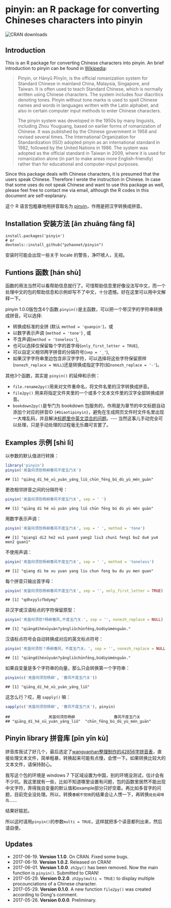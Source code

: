 # pinyin: an R package for converting Chineses characters into pinyin 


 ![CRAN downloads](http://cranlogs.r-pkg.org/badges/grand-total/pinyin)
 
## Introduction

This is an R package for converting Chinese characters into pinyin. An brief introduction to pinyin can be found in [Wikipedia](https://en.wikipedia.org/wiki/Pinyin):

> Pinyin, or Hànyǔ Pīnyīn, is the official romanization system for Standard Chinese in mainland China, Malaysia, Singapore, and Taiwan. It is often used to teach Standard Chinese, which is normally written using Chinese characters. The system includes four diacritics denoting tones. Pinyin without tone marks is used to spell Chinese names and words in languages written with the Latin alphabet, and also in certain computer input methods to enter Chinese characters.
>
> The pinyin system was developed in the 1950s by many linguists, including Zhou Youguang, based on earlier forms of romanization of Chinese. It was published by the Chinese government in 1958 and revised several times. The International Organization for Standardization (ISO) adopted pinyin as an international standard in 1982, followed by the United Nations in 1986. The system was adopted as the official standard in Taiwan in 2009, where it is used for romanization alone (in part to make areas more English-friendly) rather than for educational and computer-input purposes.

Since this package deals with Chinese characters, it is presumed that the users speak Chinese. Therefore I wrote the instruction in Chinese. In case that some uses do not speak Chinese and want to use this package as well, please feel free to contact me via email, although the R codes in this document are self-explanary. 


这个 R 语言包粗暴地用拼音取名为 [pinyin](https://github.com/pzhaonet/pinyin/)，作用是把汉字转换成拼音。

## Installation 安装方法 [ān zhuānɡ fānɡ fǎ]

```{r, eval=FALSE}
install.packages('pinyin')
# or
devtools::install_github("pzhaonet/pinyin")
```

安装时可能会出现一些关于 locale 的警告，净吓唬人，无视。

## Funtions 函数 [hán shù]

函数的用法当然可以看帮助信息就行了。可惜帮助信息里好像没法写中文，而一个处理中文的包的帮助信息和示例却写不了中文，十分遗憾。好在这里可以用中文解释一下。

pinyin 1.0.0版包含4个函数.`pinyin()`是主函数，可以把一个带汉字的字符串转换成拼音。可以选择:

-   转换成标准的全拼 (默认 `method = 'quanpin'`)，或
-   以数字表示声调 (`method = 'tone'`) , 或
-   不含声调(`method = 'toneless'`),
-   也可以选择仅保留每个字的首字母(`only_first_letter = TRUE`),
-   可以自定义相邻两字拼音的分隔符号(`sep = '_'`),
-   如果汉字字符串里边包含非汉字字符，可以选择将这些字符保留原样(`nonezh_replace = NULL`)还是转换成指定字符(如`nonezh_replace = '-'`)。

其他3个函数，其实是 `pinyin()` 的延伸和示例：

- `file.rename2py()`用来对文件重命名，将文件名里的汉字转换成拼音。
- `file2py()` 用来将指定文件夹里的一个或多个文本文件里的汉字全部转换成拼音。 
- `bookdown2py()`是专门为 bookdown 包服务的，作用是为章节的中文标题自动添加个对应的拼音ID `{#biaotipinyin}`，避免在生成网页文件时文件名里出现一大堆乱码，并且解决[标题里中英文混合的问题](https://disqus.com/home/discussion/yihui/_yihui_xie_679/#comment-3175332429)。--- 当然这事儿手动完全可以处理，只是手动处理的过程毫无乐趣可言罢了。

## Examples 示例 [shì lì]

以参数的默认值进行转换：

``` r
library('pinyin')
pinyin('羌笛何须怨杨柳春风不度玉门关')
```

    ## [1] "qiānɡ_dí_hé_xū_yuàn_yánɡ_liǔ_chūn_fēnɡ_bú_dù_yù_mén_ɡuān"

更改相邻拼音之间的分隔符号：

``` r
pinyin('羌笛何须怨杨柳春风不度玉门关', sep = ' ')
```

    ## [1] "qiānɡ dí hé xū yuàn yánɡ liǔ chūn fēnɡ bú dù yù mén ɡuān"

用数字表示声调：

``` r
pinyin('羌笛何须怨杨柳春风不度玉门关', sep = ' ', method = 'tone')
```

    ## [1] "qiang1 di2 he2 xu1 yuan4 yang2 liu3 chun1 feng1 bu2 du4 yu4 men2 guan1"

不使用声调：

``` r
pinyin('羌笛何须怨杨柳春风不度玉门关', sep = ' ', method = 'toneless')
```

    ## [1] "qiang di he xu yuan yang liu chun feng bu du yu men guan"

每个拼音只输出首字母：

``` r
pinyin('羌笛何须怨杨柳春风不度玉门关', sep = '', only_first_letter = TRUE)
```

    ## [1] "qdhxyylcfbdymɡ"

非汉字或汉语标点的字符保留原型：

``` r
pinyin('羌笛何须怨?杨柳春风,不度玉门关.', sep = '', nonezh_replace = NULL)
```

    ## [1] "qiānɡdíhéxūyuàn?yánɡliǔchūnfēnɡ,búdùyùménɡuān."


汉语标点符号会自动转换成对应的英文标点符号：

``` r
pinyin('羌笛何须怨？杨柳春风，不度玉门关。', sep = '', nonezh_replace = NULL)
```

    ## [1] "qiānɡdíhéxūyuàn?yánɡliǔchūnfēnɡ,búdùyùménɡuān."

如果自变量是多个字符串的向量，那么只会转换第一个字符串：

``` r
pinyin(c('羌笛何须怨杨柳', '春风不度玉门关'))
```

    ## [1] "qiānɡ_dí_hé_xū_yuàn_yánɡ_liǔ"

这怎么行？哎，用 `sapply()` 嘛：

``` r
sapply(c('羌笛何须怨杨柳', '春风不度玉门关'), pinyin)
```

    ##                 羌笛何须怨杨柳                 春风不度玉门关 
    ## "qiānɡ_dí_hé_xū_yuàn_yánɡ_liǔ"  "chūn_fēnɡ_bú_dù_yù_mén_ɡuān"

## Pinyin library 拼音库 [pīn yīn kù]

拼音库我试了好几个，最后选定了[wangyanhan整理制作的42856字拼音表](http://bbs.unispim.com/forum.php?mod=viewthread&tid=31644)，直接处理文本文件，简单粗暴，转换起来可能有点慢，会愣一下。如果转换比较大的文本文件，请保持耐心。


我写这个包的环境是 windows 7 下区域设置为中国，别的环境没测试，估计会有不少坑。我这里就有一些，比如不知道哪里设置有问题，包的函数里居然不能出现中文字符，弄得我自变量的默认值和example部分只好空着。再比如多音字的问题，目前完全没处理。所以，转换`春眠不觉晓`的结果会让人愣一下，再转换`处处闻啼鸟`……

结果好尴尬。

所以这时请用`pinyin()`的参数`multi = TRUE`，这样就把多个读音都列出来，然后请自便。

## Updates

- 2017-06-19. **Version 1.1.0**. On CRAN. Fixed some bugs.
- 2017-06-19. **Version 1.0.2**. Released on CRAN!
- 2017-06-01. **Version 1.0.0**. `zh2py()` has been removed. Now the main function is `pinyin()`. Submitted to CRAN!
- 2017-05-29. **Version 0.2.0**. `zh2py(multi = TRUE)` to display multiple procounciations of a Chinese character.
- 2017-05-29. **Version 0.1.0**. A new function `file2py()` was created according to Dong's comment. 
- 2017-05-26. **Version 0.0.0**. Preliminary.
